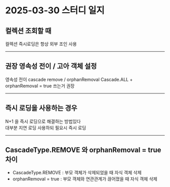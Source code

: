 # 2025-03-30 스터디 일지

## 컬렉션 조회할 때
컬렉션 즉시로딩은 항상 외부 조인 사용

---

## 권장 영속성 전이 / 고아 객체 설정
영속성 전이 cascade remove / orphanRemoval 
Cascade.ALL + orphanRemoval = true 쓰는거 권장

---

## 즉시 로딩을 사용하는 경우
N+1 을 즉시 로딩으로 해결하는 방법있다<br>
대부분 지연 로딩 사용하되 필요시 즉시 로딩

---

## CascadeType.REMOVE 와 orphanRemoval = true 차이
- CascadeType.REMOVE : 부모 객체가 삭제되었을 때 자식 객체 삭제
- orphanRemoval = true : 부모 객체와 연관관계가 끊어졌을 때 자식 객체 삭제


